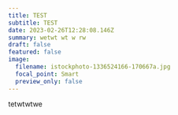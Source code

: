 ```yaml
---
title: TEST
subtitle: TEST
date: 2023-02-26T12:28:08.146Z
summary: wetwt wt w rw
draft: false
featured: false
image:
  filename: istockphoto-1336524166-170667a.jpg
  focal_point: Smart
  preview_only: false
---
```

tetwtwtwe